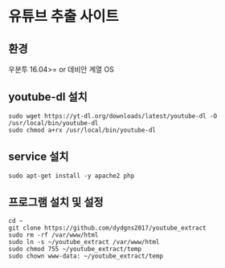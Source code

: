 # 유튜브 추출 사이트

## 환경

우분투 16.04>=
or 데비안 계열 OS

## youtube-dl 설치

```
sudo wget https://yt-dl.org/downloads/latest/youtube-dl -O /usr/local/bin/youtube-dl
sudo chmod a+rx /usr/local/bin/youtube-dl
```

## service 설치

```
sudo apt-get install -y apache2 php
```

## 프로그램 설치 및 설정

```
cd ~
git clone https://github.com/dydgns2017/youtube_extract
sudo rm -rf /var/www/html
sudo ln -s ~/youtube_extract /var/www/html
sudo chmod 755 ~/youtube_extract/temp
sudo chown www-data: ~/youtube_extract/temp
```
